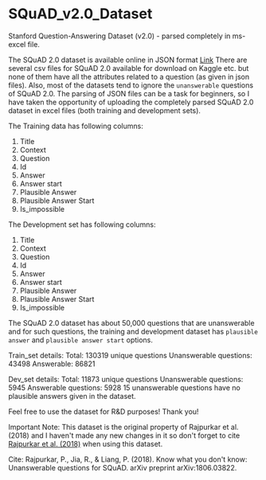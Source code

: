 # SQuAD_v2.0_Dataset
Stanford Question-Answering Dataset (v2.0) - parsed completely in ms-excel file.


The SQuAD 2.0 dataset is available online in JSON format [Link](https://rajpurkar.github.io/SQuAD-explorer/)
There are several csv files for SQuAD 2.0 available for download on Kaggle etc. but none of them have all the attributes related to a question (as given in json files). Also, most of the datasets tend to ignore the `unanswerable` questions of SQuAD 2.0. The parsing of JSON files can be a task for beginners, so I have taken the opportunity of uploading the completely parsed SQuAD 2.0 dataset in excel files (both training and development sets). 

The Training data has following columns:

1. Title
2. Context
3. Question
4. Id
5. Answer
6. Answer start
7. Plausible Answer
8. Plausible Answer Start
9. Is_impossible

The Development set has following columns:

1. Title
2. Context
3. Question
4. Id
5. Answer
6. Answer start
7. Plausible Answer
8. Plausible Answer Start
9. Is_impossible

The SQuAD 2.0 dataset has about 50,000 questions that are unanswerable and for such questions, the training and development dataset has `plausible answer` and `plausible answer start` options.

Train_set details:
  Total: 130319 unique questions
  Unanswerable questions: 43498
  Answerable: 86821

Dev_set details:
  Total: 11873 unique questions
  Unanswerable questions: 5945
  Answerable questions: 5928
  15 unanswerable questions have no plausible answers given in the dataset.

Feel free to use the dataset for R&D purposes! Thank you!

Important Note: This dataset is the original property of Rajpurkar et al. (2018) and I haven't made any new changes in it so don't forget to cite [Rajpurkar et al. (2018)](https://arxiv.org/abs/1806.03822) when using this dataset.

Cite: Rajpurkar, P., Jia, R., & Liang, P. (2018). Know what you don't know: Unanswerable questions for SQuAD. arXiv preprint arXiv:1806.03822.
